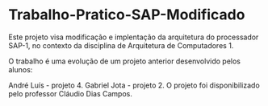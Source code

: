 # Trabalho-Pratico-SAP-Modificado

Este projeto visa modificação e implentação da arquitetura do processador SAP-1, no contexto da disciplina de Arquitetura de Computadores 1.

O trabalho é uma evolução de um projeto anterior desenvolvido pelos alunos:

André Luís - projeto 4.
Gabriel Jota - projeto 2.
O projeto foi disponibilizado pelo professor Cláudio Dias Campos.
